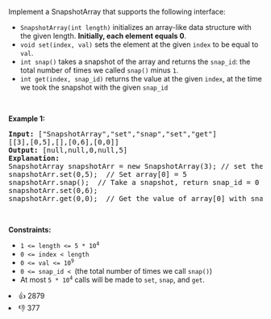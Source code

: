 <p>Implement a SnapshotArray that supports the following interface:</p>

<ul> 
 <li><code>SnapshotArray(int length)</code> initializes an array-like data structure with the given length. <strong>Initially, each element equals 0</strong>.</li> 
 <li><code>void set(index, val)</code> sets the element at the given <code>index</code> to be equal to <code>val</code>.</li> 
 <li><code>int snap()</code> takes a snapshot of the array and returns the <code>snap_id</code>: the total number of times we called <code>snap()</code> minus <code>1</code>.</li> 
 <li><code>int get(index, snap_id)</code> returns the value at the given <code>index</code>, at the time we took the snapshot with the given <code>snap_id</code></li> 
</ul>

<p>&nbsp;</p> 
<p><strong class="example">Example 1:</strong></p>

<pre>
<strong>Input:</strong> ["SnapshotArray","set","snap","set","get"]
[[3],[0,5],[],[0,6],[0,0]]
<strong>Output:</strong> [null,null,0,null,5]
<strong>Explanation: </strong>
SnapshotArray snapshotArr = new SnapshotArray(3); // set the length to be 3
snapshotArr.set(0,5);  // Set array[0] = 5
snapshotArr.snap();  // Take a snapshot, return snap_id = 0
snapshotArr.set(0,6);
snapshotArr.get(0,0);  // Get the value of array[0] with snap_id = 0, return 5</pre>

<p>&nbsp;</p> 
<p><strong>Constraints:</strong></p>

<ul> 
 <li><code>1 &lt;= length &lt;= 5 * 10<sup>4</sup></code></li> 
 <li><code>0 &lt;= index &lt; length</code></li> 
 <li><code>0 &lt;= val &lt;= 10<sup>9</sup></code></li> 
 <li><code>0 &lt;= snap_id &lt; </code>(the total number of times we call <code>snap()</code>)</li> 
 <li>At most <code>5 * 10<sup>4</sup></code> calls will be made to <code>set</code>, <code>snap</code>, and <code>get</code>.</li> 
</ul>

<div><li>👍 2879</li><li>👎 377</li></div>